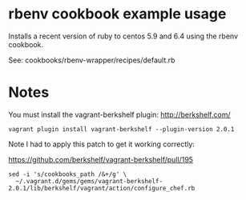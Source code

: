 # rbenv cookbook example usage

Installs a recent version of ruby to centos 5.9 and 6.4 using the rbenv
cookbook.

See: cookbooks/rbenv-wrapper/recipes/default.rb

# Notes

You must install the vagrant-berkshelf plugin: http://berkshelf.com/

```vagrant plugin install vagrant-berkshelf --plugin-version 2.0.1```

Note I had to apply this patch to get it working correctly:

https://github.com/berkshelf/vagrant-berkshelf/pull/195

```
sed -i 's/cookbooks_path /&+/g' \
  ~/.vagrant.d/gems/gems/vagrant-berkshelf-2.0.1/lib/berkshelf/vagrant/action/configure_chef.rb
```

